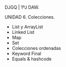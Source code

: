 DJGQ | 1ºJ DAW.

UNIDAD 6. Colecciones.

- List y ArrayList
- Linked List
- Map
- Set
- Colecciones ordenadas
- Keyword Final
- Equals & hashcode
